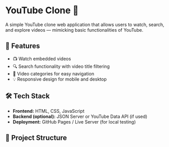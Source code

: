 # YouTube Clone 🎥

A simple YouTube clone web application that allows users to watch, search, and explore videos — mimicking basic functionalities of YouTube.

## 🚀 Features

- 📺 Watch embedded videos
- 🔍 Search functionality with video title filtering
- 🧭 Video categories for easy navigation
- 💡 Responsive design for mobile and desktop

## 🛠️ Tech Stack

- **Frontend:** HTML, CSS, JavaScript
- **Backend (optional):** JSON Server or YouTube Data API (if used)
- **Deployment:** GitHub Pages / Live Server (for local testing)

## 📂 Project Structure

